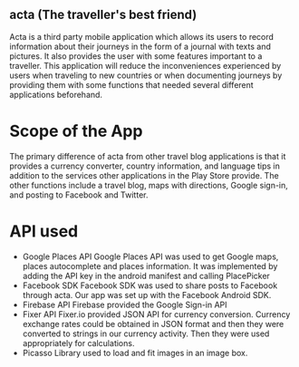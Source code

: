 ## acta (The traveller's best friend)

Acta is a third party mobile application which allows its users to record information about their journeys in the form of a journal with texts and pictures. It also provides the user with some features important to a traveller. This application will reduce the inconveniences experienced by users when traveling to new countries or when documenting journeys by providing them with some functions that needed several different applications beforehand.

# Scope of the App
The primary difference of acta from other travel blog applications is that it provides a currency converter, country information, and language tips in addition to the services other applications in the Play Store provide. The other functions include a travel blog, maps with directions, Google sign-in, and posting to Facebook and Twitter. 

# API used

- Google Places API 
    Google Places API was used to get Google maps, places autocomplete and places information. It was implemented by adding the API key in    the android manifest and calling PlacePicker 
- Facebook SDK
    Facebook SDK was used to share posts to Facebook through acta. Our app was set up with the Facebook Android SDK. 
- Firebase API 
    Firebase provided the Google Sign-in API 
- Fixer API 
    Fixer.io provided JSON API for currency conversion. Currency exchange rates could be obtained in JSON format and then they were   converted   to strings in our currency activity. Then they were used appropriately for calculations. 
- Picasso
    Library used to load and fit images in an image box.
